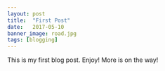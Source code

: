 ```yaml
---
layout: post
title:  "First Post"
date:   2017-05-10
banner_image: road.jpg
tags: [blogging]
---
```


This is my first blog post. Enjoy! More is on the way!